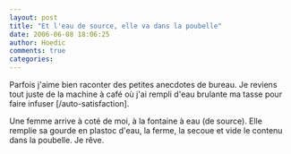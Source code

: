 ```yaml
---
layout: post
title: "Et l'eau de source, elle va dans la poubelle"
date: 2006-06-08 18:06:25
author: Hoedic
comments: true
categories: 
---
```



Parfois j'aime bien raconter des petites anecdotes de bureau. Je reviens tout juste de la machine à café où j'ai rempli d'eau brulante ma tasse pour faire infuser [/auto-satisfaction].

Une femme arrive à coté de moi, à la fontaine à eau (de source). Elle remplie sa gourde en plastoc d'eau, la ferme, la secoue et vide le contenu dans la poubelle. Je rêve.